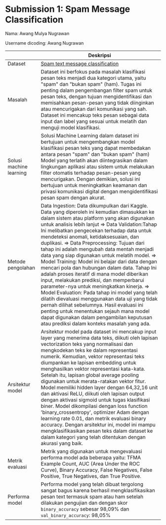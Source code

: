 # Submission 1: Spam Message Classification
Nama: Awang Mulya Nugrawan

Username dicoding: Awang Nugrawan

| | Deskripsi |
| ----------- | ----------- |
| Dataset | [Spam text message classification](https://www.kaggle.com/](https://www.kaggle.com/datasets/team-ai/spam-text-message-classification)) |
| Masalah |Dataset ini berfokus pada masalah klasifikasi pesan teks menjadi dua kategori utama, yaitu "spam" dan "bukan spam" (ham). Tugas ini penting dalam pengembangan filter spam untuk pesan teks, dengan tujuan mengidentifikasi dan memisahkan pesan-pesan yang tidak diinginkan atau mencurigakan dari komunikasi yang sah. Dataset ini mencakup teks pesan sebagai data input dan label yang sesuai untuk melatih dan menguji model klasifikasi. |
| Solusi machine learning | Solusi Machine Learning dalam dataset ini bertujuan untuk mengembangkan model klasifikasi pesan teks yang dapat membedakan antara pesan "spam" dan "bukan spam" (ham)  Model yang terlatih akan diintegrasikan dalam lingkungan aplikasi atau sistem untuk melakukan filter otomatis terhadap pesan-pesan yang mencurigakan. Dengan demikian, solusi ini bertujuan untuk meningkatkan keamanan dan privasi komunikasi digital dengan mengidentifikasi pesan spam dengan akurat.|
| Metode pengolahan | Data Ingestion: Data dikumpulkan dari Kaggle. Data yang diperoleh ini kemudian dimasukkan ke dalam sistem atau platform yang akan digunakan untuk analisis lebih lanjut => Data Validation:Tahap Ini melibatkan pengecekan terhadap data untuk mendeteksi anomali, ketidaksesuaian, dan duplikasi. => Data Preprocessing: Tujuan dari tahap ini adalah mengubah data mentah menjadi data yang siap digunakan untuk melatih model. => Model Training: Model ini belajar dari data dengan mencari pola dan hubungan dalam data. Tahap Ini adalah proses iteratif di mana model diberikan input, melakukan prediksi, dan memperbarui parameter-nya untuk meningkatkan kinerja. => Model Evaluation: Pada tahap ini model yang telah dilatih dievaluasi menggunakan data uji yang tidak pernah dilihat sebelumnya. Hasil evaluasi ini penting untuk menentukan sejauh mana model dapat digunakan dalam pengambilan keputusan atau prediksi dalam konteks masalah yang ada. |
| Arsitektur model | Arsitektur model pada dataset ini mencakup input layer yang menerima data teks, diikuti oleh lapisan vectorization teks yang normalisasi dan mengkodekan teks ke dalam representasi numerik. Kemudian, vektor representasi teks diumpankan ke lapisan embedding untuk menghasilkan vektor representasi kata-kata. Setelah itu, lapisan global average pooling digunakan untuk merata-ratakan vektor fitur. Model memiliki hidden layer dengan 64,32,16 unit dan aktivasi ReLU, diikuti oleh lapisan output dengan aktivasi sigmoid untuk tugas klasifikasi biner. Model dikompilasi dengan loss function 'binary_crossentropy', optimizer Adam dengan learning rate 0.01, dan metrik evaluasi binary accuracy. Dengan arsitektur ini, model ini mampu mengklasifikasikan pesan teks dalam dataset ke dalam kategori yang telah ditentukan dengan akurasi yang baik.|
| Metrik evaluasi | Metrik yang digunakan untuk mengevaluasi performa model ada beberapa yaitu: TFMA Example Count, AUC (Area Under the ROC Curve), Binary Accuracy, False Negatives, False Positive, True Negatives, dan True Positive. |
| Performa model | Performa model yang telah dibuat tergolong sangat bagus karena berhasil mengklasifikasikan pesan text termasuk spam atau ham setelah dilakukan pengujian dan dengan skor `binary_accuracy` sebesar 98,09% dan `val_binary_accuracy`: 98,05% |
